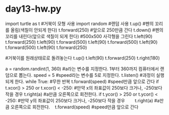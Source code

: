 # day13-hw.py
import turtle as t #거북이 모형 사용
import random #랜덤 사용
t.up() #펜의 꼬리를 올림(색칠이 안되게 한다)
t.forward(250) #앞으로 250만큼 간다
t.down() #펜의 꼬리를 내린다(앞으로 색칠이 되게 한다)
#500x500 사각형을 그린다
t.left(90)
t.forward(250)
t.left(90)
t.forward(500)
t.left(90)
t.forward(500)
t.left(90)
t.forward(500)
t.left(90)
t.forward(250)

#거북이를 원래상태로로 돌려놓는다
t.up()
t.left(90)
t.forward(250)
t.right(180)

a = random.randint(1, 360) #a라는 변수를 지정한다. 1부터 360까지 컴퓨터에서 랜덤으로 뽑는다.
speed = 5 #speed라는 변수를 5로 지정한다.
t.listen() #과정이 실행되게 한다.
while True: #무한 반복
  t.forward(speed) #speed만큼 앞으로 간다
  if t.xcor() > 250 or t.xcor() < -250: #만약 x의 좌표값이 250보다 크거나, -250보다 작을 경우
    t.right(a) #a만큼 오른쪽으로 회전한다.
  if t.ycor() > 250 or t.ycor() < -250: #만약 y의 좌표값이 250보다 크거나, -250보다 작을 경우        
    t.right(a) #a만큼 오른쪽으로 회전한다.    
    t.forward(speed) #speed만큼 앞으로 간다
